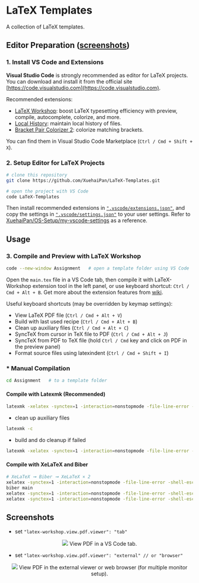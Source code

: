 # LaTeX Templates

A collection of LaTeX templates.

## Editor Preparation ([screenshots](#screenshots))

### 1. Install VS Code and Extensions

**Visual Studio Code** is strongly recommended as editor for LaTeX projects. You can download and install it from the official site [https://code.visualstudio.com](https://code.visualstudio.com).

Recommended extensions:

- [LaTeX Workshop](https://marketplace.visualstudio.com/items?itemName=James-Yu.latex-workshop): boost LaTeX typesetting efficiency with preview, compile, autocomplete, colorize, and more.
- [Local History](https://marketplace.visualstudio.com/items?itemName=xyz.local-history): maintain local history of files.
- [Bracket Pair Colorizer 2](https://marketplace.visualstudio.com/items?itemName=CoenraadS.bracket-pair-colorizer-2): colorize matching brackets.

You can find them in Visual Studio Code Marketplace (`Ctrl / Cmd + Shift + X`).

### 2. Setup Editor for LaTeX Projects

```bash
# clone this repository
git clone https://github.com/XuehaiPan/LaTeX-Templates.git

# open the project with VS Code
code LaTeX-Templates
```

Then install recommended extensions in [`".vscode/extensions.json"`](.vscode/extensions.json), and copy the settings in [`".vscode/settings.json"`](.vscode/settings.json) to your user settings. Refer to [XuehaiPan/OS-Setup/my-vscode-settings](https://github.com/XuehaiPan/OS-Setup/blob/master/my-vscode-settings/settings.json) as a reference.

## Usage

### 3. Compile and Preview with LaTeX Workshop

```bash
code --new-window Assignment   # open a template folder using VS Code
```

Open the `main.tex` file in a VS Code tab, then compile it with LaTeX-Workshop extension tool in the left panel, or use keyboard shortcut: `Ctrl / Cmd + Alt + B`. Get more about the extension features from [wiki](https://github.com/James-Yu/LaTeX-Workshop/wiki).

Useful keyboard shortcuts (may be overridden by keymap settings):

- View LaTeX PDF file (`Ctrl / Cmd + Alt + V`)
- Build with last used recipe (`Ctrl / Cmd + Alt + B`)
- Clean up auxiliary files (`Ctrl / Cmd + Alt + C`)
- SyncTeX from cursor in TeX file to PDF (`Ctrl / Cmd + Alt + J`)
- SyncTeX from PDF to TeX file (hold `Ctrl / Cmd` key and click on PDF in the preview panel)
- Format source files using latexindent (`Ctrl / Cmd + Shift + I`)

### * Manual Compilation

```bash
cd Assignment   # to a template folder
```

#### Compile with Latexmk (Recommended)

```bash
latexmk -xelatex -synctex=1 -interaction=nonstopmode -file-line-error -shell-escape main
```

- clean up auxiliary files

```bash
latexmk -c
```

- build and do cleanup if failed

```bash
latexmk -xelatex -synctex=1 -interaction=nonstopmode -file-line-error -shell-escape main || latexmk -c
```

#### Compile with XeLaTeX and Biber

```bash
# XeLaTeX ➞ Biber ➞ XeLaTeX × 2
xelatex -synctex=1 -interaction=nonstopmode -file-line-error -shell-escape main
biber main
xelatex -synctex=1 -interaction=nonstopmode -file-line-error -shell-escape main
xelatex -synctex=1 -interaction=nonstopmode -file-line-error -shell-escape main
```

## Screenshots

- set `"latex-workshop.view.pdf.viewer": "tab"`

<p align="center">
  <img src="https://user-images.githubusercontent.com/16078332/100730349-ea478000-3404-11eb-8e7c-31407980eefa.png">
  View PDF in a VS Code tab.
</p>

- set `"latex-workshop.view.pdf.viewer": "external" // or "browser"`

<p align="center">
  <img src="https://user-images.githubusercontent.com/16078332/100730404-f92e3280-3404-11eb-9f7b-72f2727905bf.png">
  View PDF in the external viewer or web browser (for multiple monitor setup).
</p>
